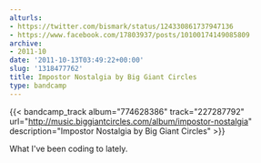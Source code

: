 ```yaml
---
alturls:
- https://twitter.com/bismark/status/124330861737947136
- https://www.facebook.com/17803937/posts/10100174149085809
archive:
- 2011-10
date: '2011-10-13T03:49:22+00:00'
slug: '1318477762'
title: Impostor Nostalgia by Big Giant Circles
type: bandcamp
---
```


{{< bandcamp_track album="774628386" track="227287792" url="http://music.biggiantcircles.com/album/impostor-nostalgia" description="Impostor Nostalgia by Big Giant Circles" >}}

What I've been coding to lately.


